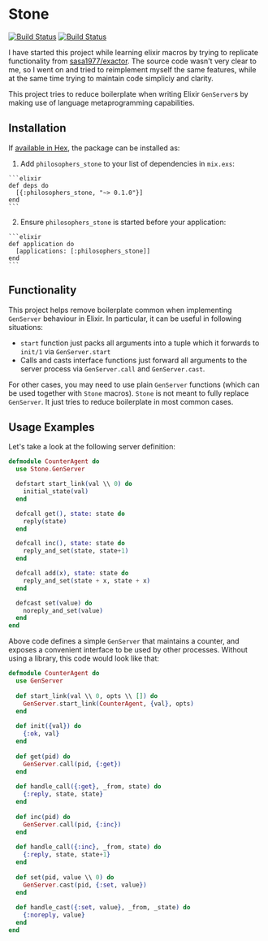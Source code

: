 # Stone

[![Build Status](https://travis-ci.org/MillionIntegrals/stone.svg?branch=master)](https://travis-ci.org/MillionIntegrals/stone)
[![Build Status](https://img.shields.io/hexpm/v/stone.svg)](https://img.shields.io/hexpm/v/stone.svg)


I have started this project while learning elixir macros by
trying to replicate functionality from
[sasa1977/exactor](https://github.com/sasa1977/exactor).
The source code wasn't very clear to me, so I went on and tried to reimplement
myself the same features,
while at the same time trying to maintain code simpliciy and clarity.

This project tries to reduce boilerplate when writing Elixir `GenServer`s by making use of
language metaprogramming capabilities.

## Installation

If [available in Hex](https://hex.pm/docs/publish), the package can be installed as:

  1. Add `philosophers_stone` to your list of dependencies in `mix.exs`:

    ```elixir
    def deps do
      [{:philosophers_stone, "~> 0.1.0"}]
    end
    ```

  2. Ensure `philosophers_stone` is started before your application:

    ```elixir
    def application do
      [applications: [:philosophers_stone]]
    end
    ```

## Functionality

This project helps remove boilerplate common when implementing `GenServer` behaviour in Elixir. In particular, it can be useful in following situations:

* `start` function just packs all arguments into a tuple which it forwards to `init/1` via `GenServer.start`
* Calls and casts interface functions just forward all arguments to the server process via `GenServer.call` and `GenServer.cast`.

For other cases, you may need to use plain `GenServer` functions (which can be used together with `Stone` macros).
`Stone` is not meant to fully replace `GenServer`. It just tries to reduce boilerplate in most common cases.

## Usage Examples

Let's take a look at the following server definition:

```elixir
defmodule CounterAgent do
  use Stone.GenServer

  defstart start_link(val \\ 0) do
    initial_state(val)
  end

  defcall get(), state: state do
    reply(state)
  end

  defcall inc(), state: state do
    reply_and_set(state, state+1)
  end

  defcall add(x), state: state do
    reply_and_set(state + x, state + x)
  end

  defcast set(value) do
    noreply_and_set(value)
  end
end
```

Above code defines a simple `GenServer` that maintains a counter, and exposes a convenient
interface to be used by other processes. Without using a library, this code would look like
that:

```elixir
defmodule CounterAgent do
  use GenServer
  
  def start_link(val \\ 0, opts \\ []) do
    GenServer.start_link(CounterAgent, {val}, opts)
  end
  
  def init({val}) do
    {:ok, val}
  end
  
  def get(pid) do
    GenServer.call(pid, {:get})
  end
  
  def handle_call({:get}, _from, state) do
    {:reply, state, state}
  end
  
  def inc(pid) do
    GenServer.call(pid, {:inc})
  end
  
  def handle_call({:inc}, _from, state) do
    {:reply, state, state+1}
  end
  
  def set(pid, value \\ 0) do
    GenServer.cast(pid, {:set, value})
  end
  
  def handle_cast({:set, value}, _from, _state) do
    {:noreply, value}
  end
end
```
